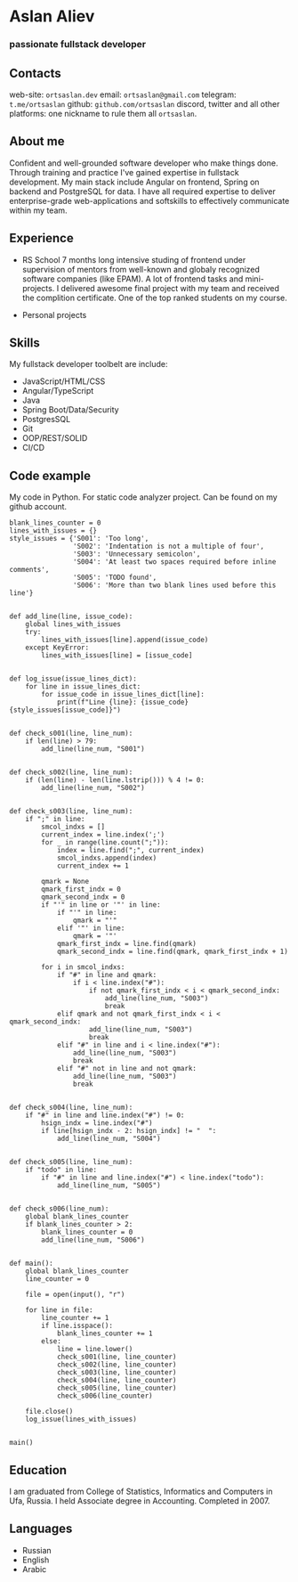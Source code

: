 # Aslan Aliev

### passionate fullstack developer

## Contacts

web-site: `ortsaslan.dev`
email: `ortsaslan@gmail.com`
telegram: `t.me/ortsaslan`
github: `github.com/ortsaslan`
discord, twitter and all other platforms: one nickname to rule them all `ortsaslan`.

## About me

Confident and well-grounded software developer who make things done. Through training and practice I've gained expertise in fullstack development. My main stack include Angular on frontend, Spring on backend and PostgreSQL for data. I have all required expertise to deliver enterprise-grade web-applications and softskills to effectively communicate within my team.

## Experience

- RS School
  7 months long intensive studing of frontend under supervision of mentors from well-known and globaly recognized software companies (like EPAM). A lot of frontend tasks and mini-projects. I delivered awesome final project with my team and received the complition certificate. One of the top ranked students on my course.

- Personal projects

## Skills

My fullstack developer toolbelt are include:

- JavaScript/HTML/CSS
- Angular/TypeScript
- Java
- Spring Boot/Data/Security
- PostgresSQL
- Git
- OOP/REST/SOLID
- CI/CD

## Code example

My code in Python. For static code analyzer project. Can be found on my github account.

```
blank_lines_counter = 0
lines_with_issues = {}
style_issues = {'S001': 'Too long',
                'S002': 'Indentation is not a multiple of four',
                'S003': 'Unnecessary semicolon',
                'S004': 'At least two spaces required before inline comments',
                'S005': 'TODO found',
                'S006': 'More than two blank lines used before this line'}


def add_line(line, issue_code):
    global lines_with_issues
    try:
        lines_with_issues[line].append(issue_code)
    except KeyError:
        lines_with_issues[line] = [issue_code]


def log_issue(issue_lines_dict):
    for line in issue_lines_dict:
        for issue_code in issue_lines_dict[line]:
            print(f"Line {line}: {issue_code} {style_issues[issue_code]}")


def check_s001(line, line_num):
    if len(line) > 79:
        add_line(line_num, "S001")


def check_s002(line, line_num):
    if (len(line) - len(line.lstrip())) % 4 != 0:
        add_line(line_num, "S002")


def check_s003(line, line_num):
    if ";" in line:
        smcol_indxs = []
        current_index = line.index(';')
        for _ in range(line.count(";")):
            index = line.find(";", current_index)
            smcol_indxs.append(index)
            current_index += 1

        qmark = None
        qmark_first_indx = 0
        qmark_second_indx = 0
        if "'" in line or '"' in line:
            if "'" in line:
                qmark = "'"
            elif '"' in line:
                qmark = '"'
            qmark_first_indx = line.find(qmark)
            qmark_second_indx = line.find(qmark, qmark_first_indx + 1)

        for i in smcol_indxs:
            if "#" in line and qmark:
                if i < line.index("#"):
                    if not qmark_first_indx < i < qmark_second_indx:
                        add_line(line_num, "S003")
                        break
            elif qmark and not qmark_first_indx < i < qmark_second_indx:
                    add_line(line_num, "S003")
                    break
            elif "#" in line and i < line.index("#"):
                add_line(line_num, "S003")
                break
            elif "#" not in line and not qmark:
                add_line(line_num, "S003")
                break


def check_s004(line, line_num):
    if "#" in line and line.index("#") != 0:
        hsign_indx = line.index("#")
        if line[hsign_indx - 2: hsign_indx] != "  ":
            add_line(line_num, "S004")


def check_s005(line, line_num):
    if "todo" in line:
        if "#" in line and line.index("#") < line.index("todo"):
            add_line(line_num, "S005")


def check_s006(line_num):
    global blank_lines_counter
    if blank_lines_counter > 2:
        blank_lines_counter = 0
        add_line(line_num, "S006")


def main():
    global blank_lines_counter
    line_counter = 0

    file = open(input(), "r")

    for line in file:
        line_counter += 1
        if line.isspace():
            blank_lines_counter += 1
        else:
            line = line.lower()
            check_s001(line, line_counter)
            check_s002(line, line_counter)
            check_s003(line, line_counter)
            check_s004(line, line_counter)
            check_s005(line, line_counter)
            check_s006(line_counter)

    file.close()
    log_issue(lines_with_issues)


main()
```

## Education

I am graduated from College of Statistics, Informatics and Computers in Ufa, Russia. I held Associate degree in Accounting. Completed in 2007.

## Languages

- Russian
- English
- Arabic
